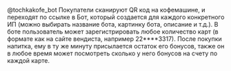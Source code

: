 @tochkakofe_bot
Покупатели сканируют QR код на кофемашине, и переходят по ссылке в Бот, который создается для каждого конкретного ИП (можно выбирать название бота, картинку бота, описание и т.д.). В боте пользователь может зарегистрировать любое количество карт (в формате как на сайте вендиста, например 22****3317). После покупки напитка, ему в ту же минуту присылается остаток его бонусов, также он в любое время может посмотреть сколько у него бонусов на счету по каждой карте.
